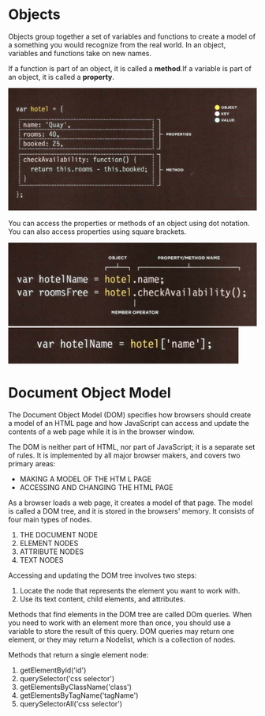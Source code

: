 # Objects

Objects group together a set of variables and functions to create a model of a something you would recognize from the real world. In an object, variables and functions take on new names. 

If a function is part of an object, it is called a **method**.If a variable is part of an object, it is called a **property**.

![object](/img/Capture.JPG)

You can access the properties or methods of an object using dot notation. You can also access properties using square brackets.

![method](/img/Capture1.JPG)
![property](/img/Capture2.JPG)



# Document Object Model

The Document Object Model (DOM) specifies how browsers should create a model of an HTML page and how JavaScript can access and update the contents of a web page while it is in the browser window. 

The DOM is neither part of HTML, nor part of JavaScript; it is a separate set of rules. It is implemented by all major browser makers, and covers two primary areas: 

* MAKING A MODEL OF THE HTM L PAGE
* ACCESSING AND CHANGING THE HTML PAGE 

As a browser loads a web page, it creates a model of that page. The model is called a DOM tree, and it is stored in the browsers' memory. It consists of four main types of nodes. 

1. THE DOCUMENT NODE 
2. ELEMENT NODES 
3. ATTRIBUTE NODES 
4. TEXT NODES 


Accessing and updating the DOM tree involves two steps: 

1. Locate the node that represents the element you want to work with. 
2. Use its text content, child elements, and attributes. 

Methods that find elements in the DOM tree are called DOm queries.
When you need to work with an element more than once, you should use a variable to store the result of this query.
DOM queries may return one element, or they may return a Nodelist, which is a collection of nodes. 

Methods that return a single element node:

1. getElementByld('id')
2. querySelector('css selector') 
3. getElementsByClassName('class')
4. getElementsByTagName('tagName')
5. querySelectorAll('css selector') 

